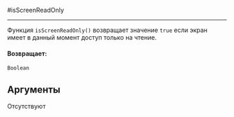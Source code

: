 #isScreenReadOnly

---

Функция `isScreenReadOnly()` возвращает значение `true` если экран имеет в данный момент доступ только на чтение.

#### Возвращает:

`Boolean`

## Аргументы

Отсутствуют

